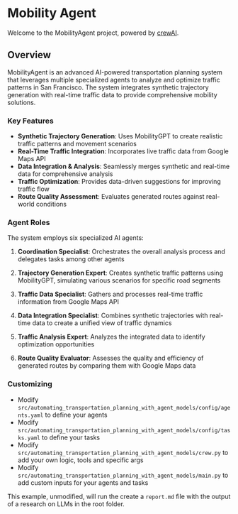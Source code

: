 # Mobility Agent

Welcome to the MobilityAgent project, powered by [crewAI](https://crewai.com). 

## Overview

MobilityAgent is an advanced AI-powered transportation planning system that leverages multiple specialized agents to analyze and optimize traffic patterns in San Francisco. The system integrates synthetic trajectory generation with real-time traffic data to provide comprehensive mobility solutions.

### Key Features

- **Synthetic Trajectory Generation**: Uses MobilityGPT to create realistic traffic patterns and movement scenarios
- **Real-Time Traffic Integration**: Incorporates live traffic data from Google Maps API
- **Data Integration & Analysis**: Seamlessly merges synthetic and real-time data for comprehensive analysis
- **Traffic Optimization**: Provides data-driven suggestions for improving traffic flow
- **Route Quality Assessment**: Evaluates generated routes against real-world conditions

### Agent Roles

The system employs six specialized AI agents:

1. **Coordination Specialist**: Orchestrates the overall analysis process and delegates tasks among other agents

2. **Trajectory Generation Expert**: Creates synthetic traffic patterns using MobilityGPT, simulating various scenarios for specific road segments

3. **Traffic Data Specialist**: Gathers and processes real-time traffic information from Google Maps API

4. **Data Integration Specialist**: Combines synthetic trajectories with real-time data to create a unified view of traffic dynamics

5. **Traffic Analysis Expert**: Analyzes the integrated data to identify optimization opportunities

6. **Route Quality Evaluator**: Assesses the quality and efficiency of generated routes by comparing them with Google Maps data


### Customizing

- Modify `src/automating_transportation_planning_with_agent_models/config/agents.yaml` to define your agents
- Modify `src/automating_transportation_planning_with_agent_models/config/tasks.yaml` to define your tasks
- Modify `src/automating_transportation_planning_with_agent_models/crew.py` to add your own logic, tools and specific args
- Modify `src/automating_transportation_planning_with_agent_models/main.py` to add custom inputs for your agents and tasks

This example, unmodified, will run the create a `report.md` file with the output of a research on LLMs in the root folder.
